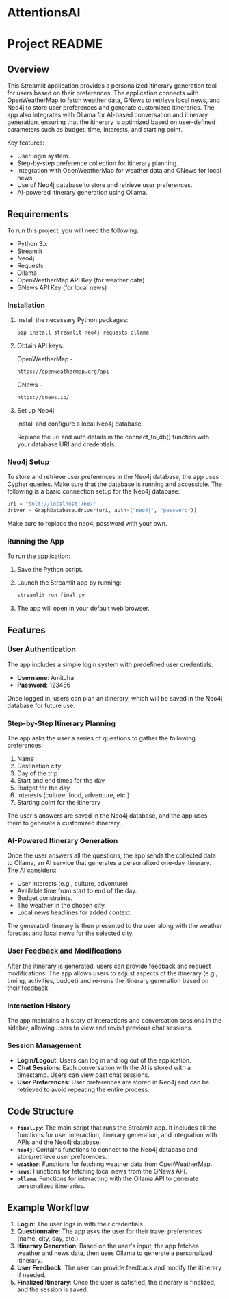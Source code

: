 # AttentionsAI

# Project README

## Overview

This Streamlit application provides a personalized itinerary generation tool for users based on their preferences. The application connects with OpenWeatherMap to fetch weather data, GNews to retrieve local news, and Neo4j to store user preferences and generate customized itineraries. The app also integrates with Ollama for AI-based conversation and itinerary generation, ensuring that the itinerary is optimized based on user-defined parameters such as budget, time, interests, and starting point.

Key features:
- User login system.
- Step-by-step preference collection for itinerary planning.
- Integration with OpenWeatherMap for weather data and GNews for local news.
- Use of Neo4j database to store and retrieve user preferences.
- AI-powered itinerary generation using Ollama.

## Requirements

To run this project, you will need the following:
- Python 3.x
- Streamlit
- Neo4j
- Requests
- Ollama
- OpenWeatherMap API Key (for weather data)
- GNews API Key (for local news)

### Installation

1. Install the necessary Python packages:
   ```bash
   pip install streamlit neo4j requests ollama
2. Obtain API keys:
   
   OpenWeatherMap -
   ```bash
   https://openweathermap.org/api
   ```
   GNews - 
   ```bash
   https://gnews.io/
   ```

3. Set up Neo4j:

   Install and configure a local Neo4j database.

   Replace the uri and auth details in the connect_to_db() function with your database URI and credentials.

### Neo4j Setup

To store and retrieve user preferences in the Neo4j database, the app uses Cypher queries. Make sure that the database is running and accessible. The following is a basic connection setup for the Neo4j database:

```python
uri = "bolt://localhost:7687"
driver = GraphDatabase.driver(uri, auth=("neo4j", "password"))
```
Make sure to replace the neo4j password with your own.

### Running the App

To run the application:

1. Save the Python script.
2. Launch the Streamlit app by running:

   ```bash
   streamlit run final.py
3. The app will open in your default web browser.

## Features

### User Authentication

The app includes a simple login system with predefined user credentials:

- **Username**: AmitJha
- **Password**: 123456

Once logged in, users can plan an itinerary, which will be saved in the Neo4j database for future use.

### Step-by-Step Itinerary Planning

The app asks the user a series of questions to gather the following preferences:
1. Name
2. Destination city
3. Day of the trip
4. Start and end times for the day
5. Budget for the day
6. Interests (culture, food, adventure, etc.)
7. Starting point for the itinerary

The user's answers are saved in the Neo4j database, and the app uses them to generate a customized itinerary.

### AI-Powered Itinerary Generation

Once the user answers all the questions, the app sends the collected data to Ollama, an AI service that generates a personalized one-day itinerary. The AI considers:
- User interests (e.g., culture, adventure).
- Available time from start to end of the day.
- Budget constraints.
- The weather in the chosen city.
- Local news headlines for added context.

The generated itinerary is then presented to the user along with the weather forecast and local news for the selected city.

### User Feedback and Modifications

After the itinerary is generated, users can provide feedback and request modifications. The app allows users to adjust aspects of the itinerary (e.g., timing, activities, budget) and re-runs the itinerary generation based on their feedback.

### Interaction History

The app maintains a history of interactions and conversation sessions in the sidebar, allowing users to view and revisit previous chat sessions.

### Session Management

- **Login/Logout**: Users can log in and log out of the application.
- **Chat Sessions**: Each conversation with the AI is stored with a timestamp. Users can view past chat sessions.
- **User Preferences**: User preferences are stored in Neo4j and can be retrieved to avoid repeating the entire process.

## Code Structure

- **`final.py`**: The main script that runs the Streamlit app. It includes all the functions for user interaction, itinerary generation, and integration with APIs and the Neo4j database.
- **`neo4j`**: Contains functions to connect to the Neo4j database and store/retrieve user preferences.
- **`weather`**: Functions for fetching weather data from OpenWeatherMap.
- **`news`**: Functions for fetching local news from the GNews API.
- **`ollama`**: Functions for interacting with the Ollama API to generate personalized itineraries.

## Example Workflow

1. **Login**: The user logs in with their credentials.
2. **Questionnaire**: The app asks the user for their travel preferences (name, city, day, etc.).
3. **Itinerary Generation**: Based on the user's input, the app fetches weather and news data, then uses Ollama to generate a personalized itinerary.
4. **User Feedback**: The user can provide feedback and modify the itinerary if needed.
5. **Finalized Itinerary**: Once the user is satisfied, the itinerary is finalized, and the session is saved.
